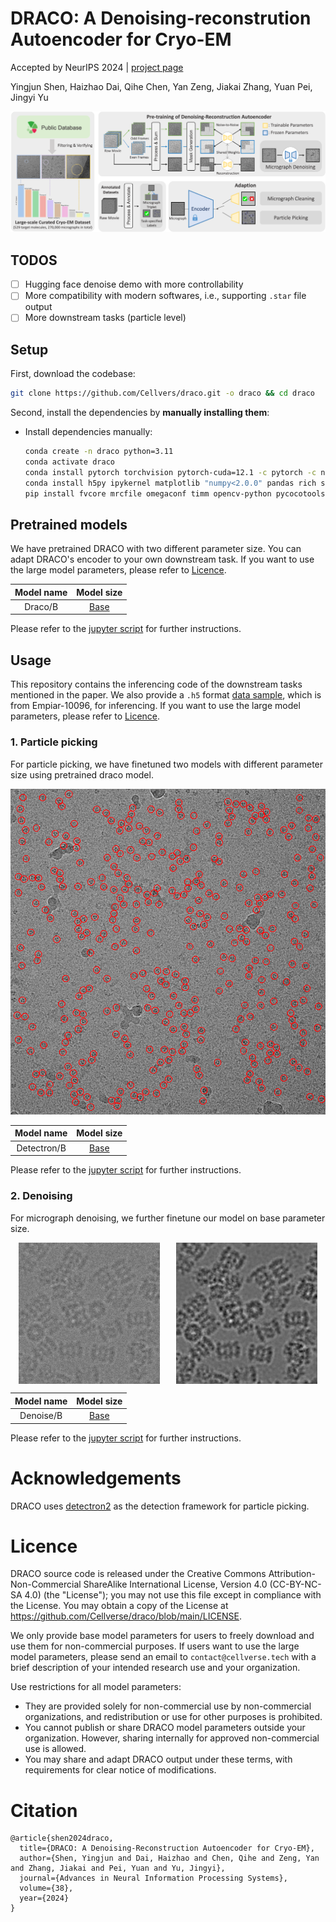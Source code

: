 # DRACO: A Denoising-reconstrution Autoencoder for Cryo-EM

Accepted by NeurIPS 2024 | [project page](https://duskngai.github.io/draco/)

Yingjun Shen, Haizhao Dai, Qihe Chen, Yan Zeng, Jiakai Zhang, Yuan Pei, Jingyi Yu

<p align="center">
  <img src="assets/teaser.png", width=800>
</p>

## TODOS
- [ ] Hugging face denoise demo with more controllability
- [ ] More compatibility with modern softwares, i.e., supporting `.star` file output
- [ ] More downstream tasks (particle level)

## Setup

First, download the codebase:

```bash
git clone https://github.com/Cellvers/draco.git -o draco && cd draco
```

Second, install the dependencies by **manually installing them**:
- Install dependencies manually:
    ```bash
    conda create -n draco python=3.11
    conda activate draco
    conda install pytorch torchvision pytorch-cuda=12.1 -c pytorch -c nvidia
    conda install h5py ipykernel matplotlib "numpy<2.0.0" pandas rich scipy
    pip install fvcore mrcfile omegaconf timm opencv-python pycocotools
    ```

## Pretrained models
We have pretrained DRACO with two different parameter size. You can adapt DRACO's encoder to your own downstream task. If you want to use the large model parameters, please refer to [Licence](#licence).

<div class="center">

|      Model name      | Model size | 
| :---------------: | :------: | 
| Draco/B |    [Base](https://drive.google.com/file/d/1fPhu5q8W859ZTWTsWJ7vyFnFoONQIFEx/view?usp=drive_link)    |

</div>

Please refer to the [jupyter script](notebook/draco_pretrain.ipynb) for further instructions.

## Usage

This repository contains the inferencing code of the downstream tasks mentioned in the paper. We also provide a `.h5` format [data sample](https://drive.google.com/file/d/1yYkDjSGfXY6UYTDULOCYmJSEYtCHAngr/view?usp=drive_link), which is from Empiar-10096, for inferencing. If you want to use the large model parameters, please refer to [Licence](#licence).

### 1. Particle picking
For particle picking, we have finetuned two models with different parameter size using pretrained draco model.

<p align="center">
  <img src="assets/particle.png", width=800>
</p>

<div class="center">

|      Model name      | Model size | 
| :---------------: | :------: | 
| Detectron/B |    [Base](https://drive.google.com/file/d/1ii-XvIZqGc7dWcVadFl2b6kySRzQ4Wer/view?usp=drive_link)    |

</div>

Please refer to the [jupyter script](notebook/draco_detectron.ipynb) for further instructions.

### 2. Denoising
For micrograph denoising, we further finetune our model on base parameter size.

<div style="display: flex; justify-content: space-around;">
    <img src="assets/orig.png" title="original micrograph" width="45%">
    <img src="assets/denoised.png" title="denoised micrograph" width="45%">
</div>

|      Model name      | Model size | 
| :---------------: | :------: | 
| Denoise/B |    [Base](https://drive.google.com/file/d/1z6DunE6skfKNODC6vOJ_48QXHRBzBPyK/view?usp=drive_link)    | 

Please refer to the [jupyter script](notebook/draco_denoise.ipynb) for further instructions.

# Acknowledgements
DRACO uses [detectron2](https://github.com/facebookresearch/detectron2) as the detection framework for particle picking.

# Licence

DRACO source code is released under the Creative Commons Attribution-Non-Commercial ShareAlike International License, Version 4.0 (CC-BY-NC-SA 4.0) (the "License"); you may not use this file except in compliance with the License. You may obtain a copy of the License at https://github.com/Cellverse/draco/blob/main/LICENSE.

We only provide base model parameters for users to freely download and use them for non-commercial purposes. If users want to use the large model parameters, please send an email to `contact@cellverse.tech` with a brief description of your intended research use and your organization.

Use restrictions for all model parameters: 
* They are provided solely for non-commercial use by non-commercial organizations, and redistribution or use for other purposes is prohibited. 
* You cannot publish or share DRACO model parameters outside your organization. However, sharing internally for approved non-commercial use is allowed. 
* You may share and adapt DRACO output under these terms, with requirements for clear notice of modifications.

# Citation

```
@article{shen2024draco,
  title={DRACO: A Denoising-Reconstruction Autoencoder for Cryo-EM},
  author={Shen, Yingjun and Dai, Haizhao and Chen, Qihe and Zeng, Yan and Zhang, Jiakai and Pei, Yuan and Yu, Jingyi},
  journal={Advances in Neural Information Processing Systems},
  volume={38},
  year={2024}
}
```
